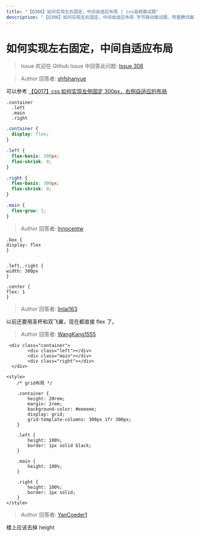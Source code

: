 ```yaml
---
title: "【Q306】如何实现左右固定，中间自适应布局 | css高频面试题"
description: "【Q306】如何实现左右固定，中间自适应布局 字节跳动面试题、阿里腾讯面试题、美团小米面试题。"
---
```


# 如何实现左右固定，中间自适应布局

> Issue
> 欢迎在 Gtihub Issue 中回答此问题: [Issue 308](https://github.com/shfshanyue/Daily-Question/issues/308)

> Author
> 回答者: [shfshanyue](https://github.com/shfshanyue)

可以参考 [【Q017】css 如何实现左侧固定 300px，右侧自适应的布局](https://github.com/shfshanyue/Daily-Question/issues/18)

```pug
.container
  .left
  .main
  .right
```

```css
.container {
  display: flex;
}

.left {
  flex-basis: 300px;
  flex-shrink: 0;
}

.right {
  flex-basis: 300px;
  flex-shrink: 0;
}

.main {
  flex-grow: 1;
}
```

> Author
> 回答者: [Innocentw](https://github.com/Innocentw)

```
.box {
display: flex
}


.left,.right {
width: 300px
}

.center {
flex: 1
}
```

> Author
> 回答者: [linlai163](https://github.com/linlai163)

以前还要用圣杯和双飞翼，现在都直接 flex 了。

> Author
> 回答者: [WangKang1555](https://github.com/WangKang1555)

```
 <div class="container">
        <div class="left"></div>
        <div class="main"></div>
        <div class="right"></div>
  </div>
```

```
<style>
    /* grid布局 */

    .container {
        height: 20rem;
        margin: 2rem;
        background-color: #eeeeee;
        display: grid;
        grid-template-columns: 300px 1fr 300px;
    }

    .left {
        height: 100%;
        border: 1px solid black;
    }

    .main {
        height: 100%;
    }

    .right {
        height: 100%;
        border: 1px solid;
    }
</style>
```

> Author
> 回答者: [YanCoeder1](https://github.com/YanCoeder1)

楼上应该去掉 height
